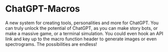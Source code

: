 # ChatGPT-Macros
A new system for creating tools, personalities and more for ChatGPT.
You can truly unlock the potential of ChatGPT, as you can make story bots, or make a massive game, or a terminal simulation. You could even hook an API link and key up to the macro function header to generate images or even spectrograms. The possibilities are endless!
